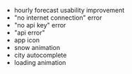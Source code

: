 * hourly forecast usability improvement
* "no internet connection" error
* "no api key" error
* "api error"
* app icon
* snow animation
* city autocomplete
* loading animation